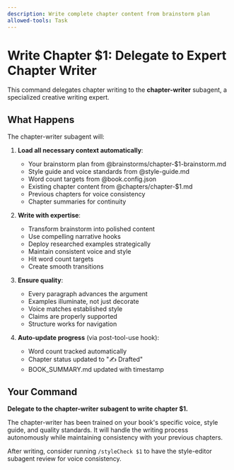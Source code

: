 ```yaml
---
description: Write complete chapter content from brainstorm plan
allowed-tools: Task
---
```


# Write Chapter $1: Delegate to Expert Chapter Writer

This command delegates chapter writing to the **chapter-writer** subagent, a specialized creative writing expert.

## What Happens

The chapter-writer subagent will:

1. **Load all necessary context automatically**:
   - Your brainstorm plan from @brainstorms/chapter-$1-brainstorm.md
   - Style guide and voice standards from @style-guide.md
   - Word count targets from @book.config.json
   - Existing chapter content from @chapters/chapter-$1.md
   - Previous chapters for voice consistency
   - Chapter summaries for continuity

2. **Write with expertise**:
   - Transform brainstorm into polished content
   - Use compelling narrative hooks
   - Deploy researched examples strategically
   - Maintain consistent voice and style
   - Hit word count targets
   - Create smooth transitions

3. **Ensure quality**:
   - Every paragraph advances the argument
   - Examples illuminate, not just decorate
   - Voice matches established style
   - Claims are properly supported
   - Structure works for navigation

4. **Auto-update progress** (via post-tool-use hook):
   - Word count tracked automatically
   - Chapter status updated to "✍️ Drafted"
   - BOOK_SUMMARY.md updated with timestamp

## Your Command

**Delegate to the chapter-writer subagent to write chapter $1.**

The chapter-writer has been trained on your book's specific voice, style guide, and quality standards. It will handle the writing process autonomously while maintaining consistency with your previous chapters.

After writing, consider running `/styleCheck $1` to have the style-editor subagent review for voice consistency.